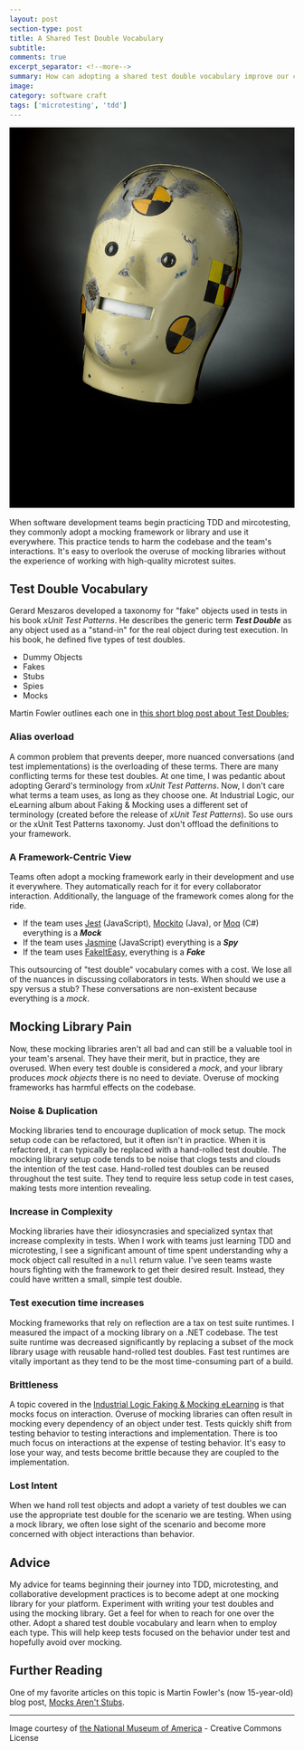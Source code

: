 ```yaml
---
layout: post
section-type: post
title: A Shared Test Double Vocabulary
subtitle: 
comments: true
excerpt_separator: <!--more-->
summary: How can adopting a shared test double vocabulary improve our code and our interactions?
image: 
category: software craft
tags: ['microtesting', 'tdd']
---
```


<img src='/img/crash-test-dummy.jpg' alt='crash test dummy head' class='img-responsive' />

When software development teams begin practicing TDD and mircotesting, they commonly adopt a mocking framework or library and use it everywhere. This practice tends to harm the codebase and the team's interactions. It's easy to overlook the overuse of mocking libraries without the experience of working with high-quality microtest suites. 

## Test Double Vocabulary
Gerard Meszaros developed a taxonomy for "fake" objects used in tests in his book _xUnit Test Patterns_. He describes the generic term **_Test Double_** as any object used as a "stand-in" for the real object during test execution. In his book, he defined five types of test doubles. 
- Dummy Objects
- Fakes
- Stubs
- Spies
- Mocks

Martin Fowler outlines each one in [this short blog post about Test Doubles](https://martinfowler.com/bliki/TestDouble.html);

### Alias overload
A common problem that prevents deeper, more nuanced conversations (and test implementations) is the overloading of these terms. There are many conflicting terms for these test doubles. At one time, I was pedantic about adopting Gerard's terminology from _xUnit Test Patterns_. Now, I don't care what terms a team uses, as long as they choose one. At Industrial Logic, our eLearning album about Faking & Mocking uses a different set of terminology (created before the release of _xUnit Test Patterns_). So use ours or the xUnit Test Patterns taxonomy. Just don't offload the definitions to your framework.

### A Framework-Centric View
Teams often adopt a mocking framework early in their development and use it everywhere. They automatically reach for it for every collaborator interaction. Additionally, the language of the framework comes along for the ride.  
- If the team uses [Jest](https://jestjs.io/) (JavaScript), [Mockito](https://site.mockito.org/) (Java), or [Moq](https://github.com/moq/moq4) (C#) everything is a _**Mock**_
- If the team uses [Jasmine](https://jasmine.github.io/) (JavaScript) everything is a _**Spy**_
- If the team uses [FakeItEasy](https://fakeiteasy.github.io/), everything is a _**Fake**_

This outsourcing of "test double" vocabulary comes with a cost. We lose all of the nuances in discussing collaborators in tests. When should we use a spy versus a stub? These conversations are non-existent because everything is a _mock_.

## Mocking Library Pain

Now, these mocking libraries aren't all bad and can still be a valuable tool in your team's arsenal. They have their merit, but in practice, they are overused. When every test double is considered a _mock_, and your library produces _mock objects_ there is no need to deviate. Overuse of mocking frameworks has harmful effects on the codebase. 

### Noise & Duplication
Mocking libraries tend to encourage duplication of mock setup. The mock setup code can be refactored, but it often isn't in practice. When it is refactored, it can typically be replaced with a hand-rolled test double. The mocking library setup code tends to be noise that clogs tests and clouds the intention of the test case. Hand-rolled test doubles can be reused throughout the test suite. They tend to require less setup code in test cases, making tests more intention revealing.


### Increase in Complexity
Mocking libraries have their idiosyncrasies and specialized syntax that increase complexity in tests. When I work with teams just learning TDD and microtesting, I see a significant amount of time spent understanding why a mock object call resulted in a `null` return value. I've seen teams waste hours fighting with the framework to get their desired result. Instead, they could have written a small, simple test double. 

### Test execution time increases
 Mocking frameworks that rely on reflection are a tax on test suite runtimes. I measured the impact of a mocking library on a .NET codebase. The test suite runtime was decreased significantly by replacing a subset of the mock library usage with reusable hand-rolled test doubles. Fast test runtimes are vitally important as they tend to be the most time-consuming part of a build. 

### Brittleness
 A topic covered in the [Industrial Logic Faking & Mocking eLearning](https://elearning.industriallogic.com/gh/submit?Action=AlbumContentsAction&album=collaborations&devLanguage=java) is that mocks focus on interaction. Overuse of mocking libraries can often result in mocking every dependency of an object under test. Tests quickly shift from testing behavior to testing interactions and implementation. There is too much focus on interactions at the expense of testing behavior. It's easy to lose your way, and tests become brittle because they are coupled to the implementation.

### Lost Intent 
When we hand roll test objects and adopt a variety of test doubles we can use the appropriate test double for the scenario we are testing. When using a mock library, we often lose sight of the scenario and become more concerned with object interactions than behavior. 

## Advice
My advice for teams beginning their journey into TDD, microtesting, and collaborative development practices is to become adept at one mocking library for your platform. Experiment with writing your test doubles and using the mocking library. Get a feel for when to reach for one over the other. Adopt a shared test double vocabulary and learn when to employ each type. This will help keep tests focused on the behavior under test and hopefully avoid over mocking.

## Further Reading
One of my favorite articles on this topic is Martin Fowler's (now 15-year-old) blog post, [Mocks Aren't Stubs](https://martinfowler.com/articles/mocksArentStubs.html).

---
Image courtesy of [the National Museum of America](https://www.flickr.com/photos/nationalmuseumofamericanhistory/4796780409) - Creative Commons License